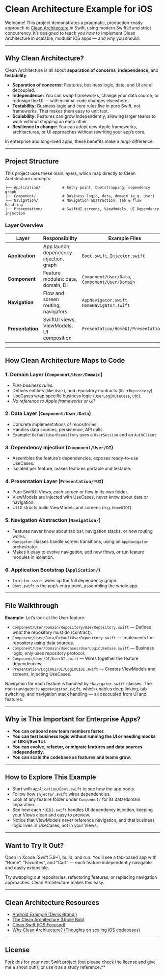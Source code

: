 # Clean Architecture Example for iOS

Welcome! This project demonstrates a pragmatic, production-ready approach to [Clean Architecture](https://8thlight.com/blog/uncle-bob/2012/08/13/the-clean-architecture.html) in Swift, using modern SwiftUI and strict concurrency. It’s designed to teach you *how* to implement Clean Architecture in scalable, modular iOS apps — and *why* you should.

---

## Why Clean Architecture?

Clean Architecture is all about **separation of concerns**, **independence**, and **testability**.

* **Separation of concerns:** Features, business logic, data, and UI are all decoupled.
* **Independence:** You can swap frameworks, change your data source, or redesign the UI — with minimal code changes elsewhere.
* **Testability:** Business logic and core rules live in pure Swift, not frameworks. That makes them easy to unit test.
* **Scalability:** Features can grow independently, allowing larger teams to work without stepping on each other.
* **Resilience to change:** You can adopt new Apple frameworks, architectures, or UI approaches without rewriting your app’s core.

In enterprise and long-lived apps, these benefits make a *huge* difference.

---

## Project Structure

This project uses these main layers, which map directly to Clean Architecture concepts:

```
├── Application/          # Entry point, bootstrapping, dependency graph
├── Component/            # Business logic, data, domain (e.g. User)
├── Navigation/           # Navigation abstraction, tab & flow handling
├── Presentation/         # SwiftUI screens, ViewModels, UI Dependency Injection
```

### Layer Overview

| Layer            | Responsibility                            | Example Files                                  |
| ---------------- | ----------------------------------------- | ---------------------------------------------- |
| **Application**  | App launch, dependency injection, graph   | `Boot.swift`, `Injector.swift`                 |
| **Component**    | Feature modules: data, domain, DI         | `Component/User/Data`, `Component/User/Domain` |
| **Navigation**   | Flow and screen routing, navigators       | `AppNavigator.swift`, `HomeNavigator.swift`    |
| **Presentation** | SwiftUI views, ViewModels, UI composition | `Presentation/HomeUI/Presentation/*`           |

---

## How Clean Architecture Maps to Code

### 1. **Domain Layer** (`Component/User/Domain`)

* *Pure business rules.*
* Defines entities (like `User`), and repository contracts (`UserRepository`).
* UseCases wrap specific business logic (`UserLoginUseCase`, etc).
* *No reference to Apple frameworks or UI!*

### 2. **Data Layer** (`Component/User/Data`)

* Concrete implementations of repositories.
* Handles data sources, persistence, API calls.
* Example: `DefaultUserRepository` uses a `UserSession` and an `AuthClient`.

### 3. **Dependency Injection** (`Component/User/DI`)

* Assembles the feature’s dependencies, exposes ready-to-use UseCases.
* Isolated per feature, makes features portable and testable.

### 4. **Presentation Layer** (`Presentation/*UI`)

* Pure SwiftUI Views, each screen or flow in its own folder.
* ViewModels are injected with UseCases, never know about data or navigation.
* UI DI structs build ViewModels and screens (e.g. `HomeUIDI`).

### 5. **Navigation Abstraction** (`Navigation/`)

* Features never know about tab bar, navigation stacks, or how routing works.
* `Navigator` classes handle screen transitions, using an `AppNavigator` orchestrator.
* Makes it easy to evolve navigation, add new flows, or run feature modules in isolation.

### 6. **Application Bootstrap** (`Application/`)

* `Injector.swift` wires up the full dependency graph.
* `Boot.swift` is the app’s entry point, assembling the whole app.

---

## File Walkthrough

**Example:** Let’s look at the User feature.

* `Component/User/Domain/Repository/UserRepository.swift` — Defines *what* the repository must do (contract).
* `Component/User/Data/DefaultUserRepository.swift` — Implements the repository using data sources.
* `Component/User/Domain/UseCases/UserLoginUseCase.swift` — Business logic, only uses repository protocol.
* `Component/User/DI/UserDI.swift` — Wires together the feature dependencies.
* `Presentation/LoginUI/DI/LoginUIDI.swift` — Creates ViewModels and screens, injecting UseCases.

Navigation for each feature is handled by `*Navigator.swift` classes. The main navigator is `AppNavigator.swift`, which enables deep linking, tab switching, and navigation stack handling — all decoupled from UI and features.

---

## Why is This Important for Enterprise Apps?

* **You can onboard new team members faster.**
* **You can test business logic without running the UI or needing mocks of UIKit/SwiftUI.**
* **You can evolve, refactor, or migrate features and data sources independently.**
* **You can scale the codebase as features and teams grow.**

---

## How to Explore This Example

* Start with `Application/Boot.swift` to see how the app boots.
* Follow how `Injector.swift` wires dependencies.
* Look at any feature folder under `Component/` for its data/domain separation.
* See how each `*UIDI.swift` handles UI dependency injection, keeping your Views clean and easy to preview.
* Notice that ViewModels *never* reference navigation, and that business logic lives in UseCases, not in your Views.

---

## Want to Try It Out?

Open in Xcode (Swift 5.9+), build, and run. You’ll see a tab-based app with “Home”, “Favorites”, and “Cart” — each feature independently navigable and easily extensible.

Try swapping out repositories, refactoring features, or replacing navigation approaches. Clean Architecture makes this easy.

---

## Clean Architecture Resources

* [Android Example (Denis Brandi)](https://github.com/joshgallantt/Real-Clean-Architecture-in-iOS-Example/edit/main/README.md)
* [The Clean Architecture (Uncle Bob)](https://8thlight.com/blog/uncle-bob/2012/08/13/the-clean-architecture.html)
* [Clean Swift (iOS Focused)](https://clean-swift.com/clean-swift-ios-architecture/)
* [Why Clean Architecture? (Thoughts on scaling iOS codebases)](https://www.essentialdeveloper.com/articles/clean-architecture-in-ios/)

---

## License
Fork this for your next Swift project (but please check the license and give me a shout out!), or use it as a study reference.**
